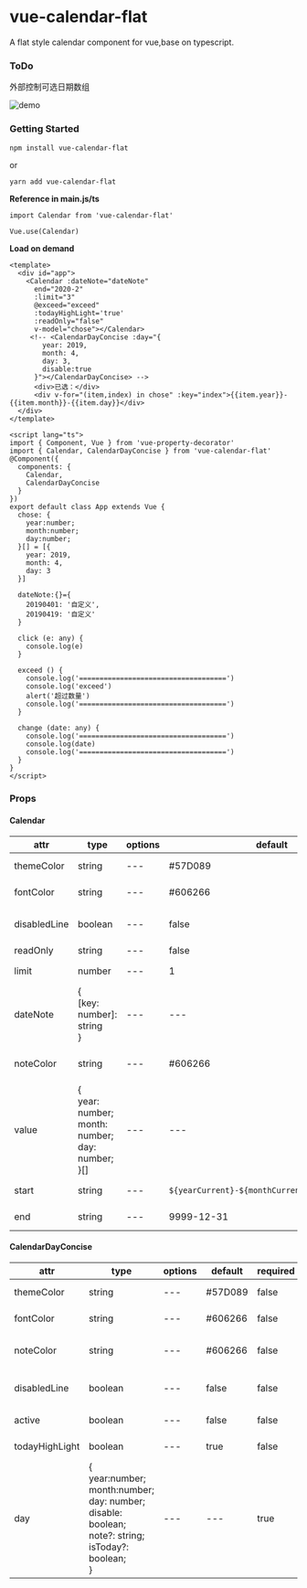# vue-calendar-flat
A flat style calendar component for vue,base on typescript.

### ToDo
外部控制可选日期数组

![demo](https://github.com/polkYu/vue-calendar-flat/blob/master/examples/assets/demo.gif?raw=true)

### Getting Started

`npm install vue-calendar-flat`

or

`yarn add vue-calendar-flat`

**Reference in main.js/ts**
```
import Calendar from 'vue-calendar-flat'

Vue.use(Calendar)
```

**Load on demand**
```
<template>
  <div id="app">
    <Calendar :dateNote="dateNote"
      end="2020-2"
      :limit="3"
      @exceed="exceed"
      :todayHighLight='true'
      :readOnly="false"
      v-model="chose"></Calendar>
     <!-- <CalendarDayConcise :day="{
        year: 2019,
        month: 4,
        day: 3,
        disable:true
      }"></CalendarDayConcise> -->
      <div>已选：</div>
      <div v-for="(item,index) in chose" :key="index">{{item.year}}-{{item.month}}-{{item.day}}</div>
  </div>
</template>

<script lang="ts">
import { Component, Vue } from 'vue-property-decorator'
import { Calendar, CalendarDayConcise } from 'vue-calendar-flat'
@Component({
  components: {
    Calendar,
    CalendarDayConcise
  }
})
export default class App extends Vue {
  chose: {
    year:number;
    month:number;
    day:number;
  }[] = [{
    year: 2019,
    month: 4,
    day: 3
  }]

  dateNote:{}={
    20190401: '自定义',
    20190419: '自定义'
  }

  click (e: any) {
    console.log(e)
  }

  exceed () {
    console.log('====================================')
    console.log('exceed')
    alert('超过数量')
    console.log('====================================')
  }

  change (date: any) {
    console.log('====================================')
    console.log(date)
    console.log('====================================')
  }
}
</script>
```

### Props

#### Calendar
attr | type | options | default | required | note
--- | --- | --- | --- | --- | --- 
themeColor | string | --- | #57D089 | false | theme color
fontColor | string | --- | #606266 | false | font color
disabledLine | boolean | --- | false | false | show disabled line
readOnly | string | --- | false | false | readonly
limit | number | --- | 1 | false | quantity limit
dateNote | {<br> [key: number]: string <br>} | --- | --- | false | note of day
noteColor | string | --- | #606266 | false | color of date note
value |{<br>year: number;<br>month: number;<br>day: number;<br>}[] |--- | --- | true | days chose
start | string | --- | `${yearCurrent}-${monthCurrent}-${dayCurrent}` | false | start of range
end | string | --- | 9999-12-31 | false | end of range

#### CalendarDayConcise
attr | type | options | default | required | note
--- | --- | --- | --- | --- | --- 
themeColor | string | --- | #57D089 | false | theme color
fontColor | string | --- | #606266 | false | font color
noteColor | string | --- | #606266 | false | color of date note
disabledLine | boolean | --- | false | false | show disabled line
active | boolean | --- | false | false | is activated
todayHighLight | boolean | --- | true | false | highlight today
day | {<br> year:number;<br> month:number;<br> day: number; <br>disable: boolean;<br> note?: string;<br> isToday?: boolean;<br>} | --- | --- | true | day info